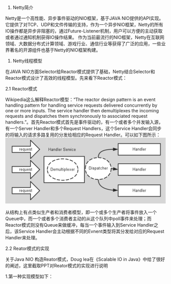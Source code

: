 1. Netty简介

Netty是一个高性能、异步事件驱动的NIO框架，基于JAVA NIO提供的API实现。它提供了对TCP、UDP和文件传输的支持，作为一个异步NIO框架，Netty的所有IO操作都是异步非阻塞的，通过Future-Listener机制，用户可以方便的主动获取或者通过通知机制获得IO操作结果。 作为当前最流行的NIO框架，Netty在互联网领域、大数据分布式计算领域、游戏行业、通信行业等获得了广泛的应用，一些业界著名的开源组件也基于Netty的NIO框架构建。

1. Netty线程模型

在JAVA NIO方面Selector给Reactor模式提供了基础，Netty结合Selector和Reactor模式设计了高效的线程模型。先来看下Reactor模式：

2.1 Reactor模式

Wikipedia这么解释Reactor模型：“The reactor design pattern is an event handling pattern for handling service requests delivered concurrently by one or more inputs. The service handler then demultiplexes the incoming requests and dispatches them synchronously to associated request handlers.”。首先Reactor模式首先是事件驱动的，有一个或者多个并发输入源，有一个Server Handler和多个Request Handlers，这个Service Handler会同步的将输入的请求多路复用的分发给相应的Request Handler。可以如下图所示：
![img](/static/image/20161129103112729.png)





从结构上有点类似生产者和消费者模型，即一个或多个生产者将事件放入一个Queue中，而一个或者多个消费者主动的从这个队列中poll事件来处理；而Reactor模式则没有Queue来做缓冲，每当一个事件输入到Service Handler之后，该Service Handler会主动根据不同的Evnent类型将其分发给对应的Request Handler来处理。



2.2 Reator模式的实现



关于Java NIO 构造Reator模式，Doug lea在《Scalable IO in Java》中给了很好的阐述，这里截取PPT对Reator模式的实现进行说明



1.第一种实现模型如下： 



